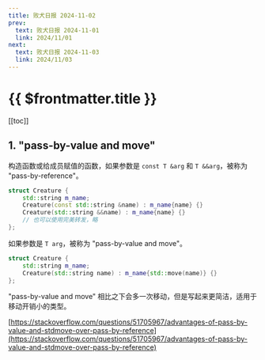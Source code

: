 ```yaml
---
title: 败犬日报 2024-11-02
prev:
  text: 败犬日报 2024-11-01
  link: 2024/11/01
next:
  text: 败犬日报 2024-11-03
  link: 2024/11/03
---
```


# {{ $frontmatter.title }}

[[toc]]

## 1. "pass-by-value and move"

构造函数或给成员赋值的函数，如果参数是 `const T &arg` 和 `T &&arg`，被称为 "pass-by-reference"。

```cpp
struct Creature {
    std::string m_name;
    Creature(const std::string &name) : m_name{name} {}
    Creature(std::string &&name) : m_name{name} {}
    // 也可以使用完美转发，略
};
```

如果参数是 `T arg`，被称为 "pass-by-value and move"。

```cpp
struct Creature {
    std::string m_name;
    Creature(std::string name) : m_name{std::move(name)} {}
};
```

"pass-by-value and move" 相比之下会多一次移动，但是写起来更简洁，适用于移动开销小的类型。

[https://stackoverflow.com/questions/51705967/advantages-of-pass-by-value-and-stdmove-over-pass-by-reference](https://stackoverflow.com/questions/51705967/advantages-of-pass-by-value-and-stdmove-over-pass-by-reference)
